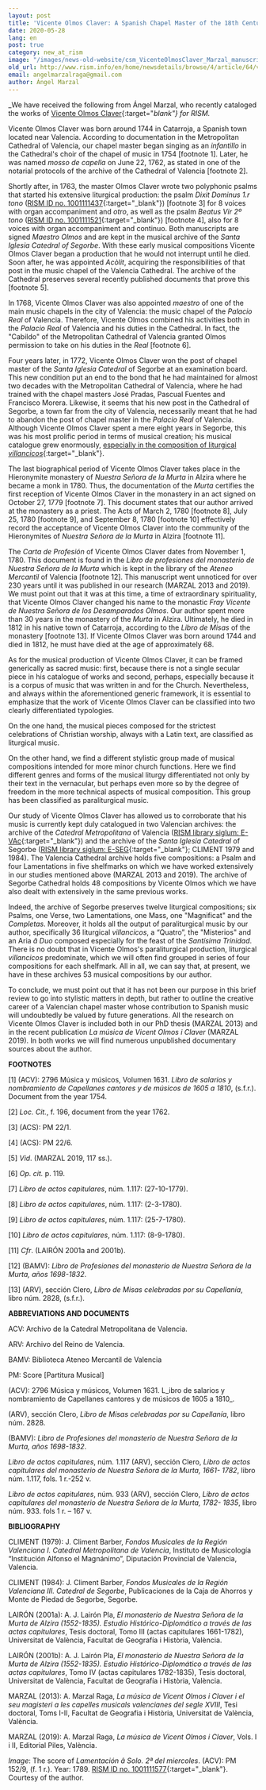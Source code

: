 ```yaml
---
layout: post
title: 'Vicente Olmos Claver: A Spanish Chapel Master of the 18th Century'
date: 2020-05-28
lang: en
post: true
category: new_at_rism
image: "/images/news-old-website/csm_VicenteOlmosClaver_Marzal_manuscript__2__cd9d20d296.png"
old_url: http://www.rism.info/en/home/newsdetails/browse/4/article/64/vicente-olmos-claver-a-spanish-chapel-master-of-the-18th-century.html
email: angelmarzalraga@gmail.com
author: Ángel Marzal
---
```


_We have received the following from Ángel Marzal, who recently cataloged the works of [Vicente Olmos Claver](https://opac.rism.info/search?View=rism&author=Vicente+Olmos+Claver){:target="_blank"} for RISM._

Vicente Olmos Claver was born around 1744 in Catarroja, a Spanish town located near Valencia. According to documentation in the Metropolitan Cathedral of Valencia, our chapel master began singing as an _infantillo_ in the Cathedral's choir of the chapel of music in 1754 [footnote 1]. Later, he was named _mosso de capella_ on June 22, 1762, as stated in one of the notarial protocols of the archive of the Cathedral of Valencia [footnote 2].

Shortly after, in 1763, the master Olmos Claver wrote two polyphonic psalms that started his extensive liturgical production: the psalm _Dixit Dominus 1.r tono_ ([RISM ID no. 1001111437](https://opac.rism.info/search?id=1001111437&View=rism){:target="_blank"}) [footnote 3] for 8 voices with organ accompaniment and _otro_, as well as the psalm _Beatus Vir 2º tono_ ([RISM ID no. 1001111521](https://opac.rism.info/search?id=1001111521&View=rism){:target="_blank"}) [footnote 4], also for 8 voices with organ accompaniment and continuo. Both manuscripts are signed _Maestro Olmos_ and are kept in the musical archive of the _Santa Iglesia Catedral of Segorbe_. With these early musical compositions Vicente Olmos Claver began a production that he would not interrupt until he died. Soon after, he was appointed _Acòlit_, acquiring the responsibilities of that post in the music chapel of the Valencia Cathedral. The archive of the Cathedral preserves several recently published documents that prove this [footnote 5].

In 1768, Vicente Olmos Claver was also appointed _maestro_ of one of the main music chapels in the city of Valencia: the music chapel of the _Palacio Real_ of Valencia. Therefore, Vicente Olmos combined his activities both in the _Palacio Real_ of Valencia and his duties in the Cathedral. In fact, the "Cabildo" of the Metropolitan Cathedral of Valencia granted Olmos permission to take on his duties in the _Real_ [footnote 6].

Four years later, in 1772, Vicente Olmos Claver won the post of chapel master of the _Santa Iglesia Catedral_ of Segorbe at an examination board. This new condition put an end to the bond that he had maintained for almost two decades with the Metropolitan Cathedral of Valencia, where he had trained with the chapel masters José Pradas, Pascual Fuentes and Francisco Morera. Likewise, it seems that his new post in the Cathedral of Segorbe, a town far from the city of Valencia, necessarily meant that he had to abandon the post of chapel master in the _Palacio Real_ of Valencia. Although Vicente Olmos Claver spent a mere eight years in Segorbe, this was his most prolific period in terms of musical creation; his musical catalogue grew enormously, [especially in the composition of liturgical _villancicos_](https://opac.rism.info/search?View=rism&author=Vicente+Olmos+Claver&q=villancicos){:target="_blank"}.

The last biographical period of Vicente Olmos Claver takes place in the Hieronymite monastery of _Nuestra Señora de la Murta_ in Alzira where he became a monk in 1780. Thus, the documentation of the _Murta_ certifies the first reception of Vicente Olmos Claver in the monastery in an act signed on October 27, 1779 [footnote 7]. This document states that our author arrived at the monastery as a priest. The Acts of March 2, 1780 [footnote 8], July 25, 1780 [footnote 9], and September 8, 1780 [footnote 10] effectively record the acceptance of Vicente Olmos Claver into the community of the Hieronymites of _Nuestra Señora de la Murta_ in Alzira [footnote 11].

The _Carta de Profesión_ of Vicente Olmos Claver dates from November 1, 1780. This document is found in the _Libro de profesiones del monasterio de Nuestra Señora de la Murta_ which is kept in the library of the _Ateneo Mercantil_ of Valencia [footnote 12]. This manuscript went unnoticed for over 230 years until it was published in our research (MARZAL 2013 and 2019). We must point out that it was at this time, a time of extraordinary spirituality, that Vicente Olmos Claver changed his name to the monastic _Fray Vicente de Nuestra Señora de los Desamparados Olmos_. Our author spent more than 30 years in the monastery of the _Murta_ in Alzira. Ultimately, he died in 1812 in his native town of Catarroja, according to the _Libro de Misas_ of the monastery [footnote 13]. If Vicente Olmos Claver was born around 1744 and died in 1812, he must have died at the age of approximately 68.

As for the musical production of Vicente Olmos Claver, it can be framed generically as sacred music: first, because there is not a single secular piece in his catalogue of works and second, perhaps, especially because it is a corpus of music that was written in and for the Church. Nevertheless, and always within the aforementioned generic framework, it is essential to emphasize that the work of Vicente Olmos Claver can be classified into two clearly differentiated typologies.

On the one hand, the musical pieces composed for the strictest celebrations of Christian worship, always with a Latin text, are classified as liturgical music.

On the other hand, we find a different stylistic group made of musical compositions intended for more minor church functions. Here we find different genres and forms of the musical liturgy differentiated not only by their text in the vernacular, but perhaps even more so by the degree of freedom in the more technical aspects of musical composition. This group has been classified as paraliturgical music.

Our study of Vicente Olmos Claver has allowed us to corroborate that his music is currently kept duly catalogued in two Valencian archives: the archive of the _Catedral Metropolitana_ of Valencia ([RISM library siglum: E-VAc](https://opac.rism.info/search?View=rism&siglum=E-VAc&author=Vicente+Olmos+Claver){:target="_blank"}) and the archive of the _Santa Iglesia Catedral_ of Segorbe ([RISM library siglum: E-SEG](https://opac.rism.info/search?View=rism&siglum=E-SEG&author=Vicente+Olmos+Claver){:target="_blank"}; CLIMENT 1979 and 1984). The Valencia Cathedral archive holds five compositions: a Psalm and four Lamentations in five shelfmarks on which we have worked extensively in our studies mentioned above (MARZAL 2013 and 2019). The archive of Segorbe Cathedral holds 48 compositions by Vicente Olmos which we have also dealt with extensively in the same previous works.

Indeed, the archive of Segorbe preserves twelve liturgical compositions; six Psalms, one Verse, two Lamentations, one Mass, one "Magnificat" and the _Completas_. Moreover, it holds all the output of paraliturgical music by our author, specifically 36 liturgical _villancicos_, a “Quatro”, the "Misterios" and an Aria _â Duo_ composed especially for the feast of the _Santísima Trinidad_. There is no doubt that in Vicente Olmos's paraliturgical production, liturgical _villancicos_ predominate, which we will often find grouped in series of four compositions for each shelfmark. All in all, we can say that, at present, we have in these archives 53 musical compositions by our author.

To conclude, we must point out that it has not been our purpose in this brief review to go into stylistic matters in depth, but rather to outline the creative career of a Valencian chapel master whose contribution to Spanish music will undoubtedly be valued by future generations. All the research on Vicente Olmos Claver is included both in our PhD thesis (MARZAL 2013) and in the recent publication _La música de Vicent Olmos i Claver_ (MARZAL 2019). In both works we will find numerous unpublished documentary sources about the author.

**FOOTNOTES**

[1] (ACV): 2796 Música y músicos, Volumen 1631. _Libro de salarios y nombramiento de Capellanes cantores y de músicos de 1605 a 1810_, (s.f.r.). Document from the year 1754.

[2] _Loc. Cit._, f. 196, document from the year 1762.

[3] (ACS): PM 22/1.

[4] (ACS): PM 22/6.

[5] _Vid_. (MARZAL 2019, 117 ss.).

[6] _Op. cit._ p. 119.

[7] _Libro de actos capitulares_, núm. 1.117: (27-10-1779).

[8] _Libro de actos capitulares_, núm. 1.117: (2-3-1780).

[9] _Libro de actos capitulares_, núm. 1.117: (25-7-1780).

[10] _Libro de actos capitulares_, núm. 1.117: (8-9-1780).

[11] _Cfr_. (LAIRÓN 2001a and 2001b).

[12] (BAMV): _Libro de Profesiones del monasterio de Nuestra Señora de la Murta, años 1698-1832_.

[13] (ARV), sección Clero, _Libro de Misas celebradas por su Capellanía_, libro núm. 2828, (s.f.r.).

**ABBREVIATIONS AND DOCUMENTS**

ACV: Archivo de la Catedral Metropolitana de Valencia.

ARV: Archivo del Reino de Valencia.

BAMV: Biblioteca Ateneo Mercantil de Valencia

PM: Score [Partitura Musical]

(ACV): 2796 Música y músicos, Volumen 1631. L_ibro de salarios y nombramiento de Capellanes cantores y de músicos de 1605 a 1810_.

(ARV), sección Clero, _Libro de Misas celebradas por su Capellanía_, libro núm. 2828.

(BAMV): _Libro de Profesiones del monasterio de Nuestra Señora de la Murta, años 1698-1832_.

_Libro de actos capitulares_, núm. 1.117 (ARV), sección Clero, _Libro de actos capitulares del monasterio de Nuestra Señora de la Murta, 1661- 1782_, libro núm. 1.117, fols. 1 r.-252 v.

_Libro de actos capitulares_, núm. 933 (ARV), sección Clero, _Libro de actos capitulares del monasterio de Nuestra Señora de la Murta, 1782- 1835_, libro núm. 933. fols 1 r. – 167 v.

**BIBLIOGRAPHY**

CLIMENT (1979): J. Climent Barber, _Fondos Musicales de la Región Valenciana I. Catedral Metropolitana de Valencia_, Instituto de Musicología “Institución Alfonso el Magnánimo”, Diputación Provincial de Valencia, Valencia.

CLIMENT (1984): J. Climent Barber, _Fondos Musicales de la Región Valenciana III. Catedral de Segorbe_, Publicaciones de la Caja de Ahorros y Monte de Piedad de Segorbe, Segorbe.

LAIRÓN (2001a): A. J. Lairón Pla, _El monasterio de Nuestra Señora de la Murta de Alzira (1552-1835). Estudio Histórico-Diplomático a través de las actas capitulares_, Tesis doctoral, Tomo III (actas capitulares 1661-1782), Universitat de València, Facultat de Geografía i Història, València.

LAIRÓN (2001b): A. J. Lairón Pla, _El monasterio de Nuestra Señora de la Murta de Alzira (1552-1835). Estudio Histórico-Diplomático a través de las actas capitulares_, Tomo IV (actas capitulares 1782-1835), Tesis doctoral, Universitat de València, Facultat de Geografía i Història, València.

MARZAL (2013): A. Marzal Raga, _La música de Vicent Olmos i Claver i el seu magisteri a les capelles musicals valencianes del segle XVIII_, Tesi doctoral, Toms I-II, Facultat de Geografia i Història, Universitat de València, València.

MARZAL (2019): A. Marzal Raga, _La música de Vicent Olmos i Claver_, Vols. I i II, Editorial Piles, València.

_Image_: The score of _Lamentación â Solo. 2ª del miercoles_. (ACV): PM 152/9, (f. 1 r.). Year: 1789. [RISM ID no. 1001111577](https://opac.rism.info/search?id=1001111577&View=rism){:target="_blank"}. Courtesy of the author.